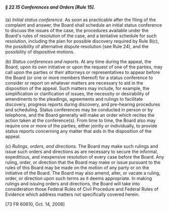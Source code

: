 ##### § 22.15 Conferences and Orders [Rule 15]. #####

(a) *Initial status conference.* As soon as practicable after the filing of the complaint and answer, the Board shall schedule an initial status conference to discuss the issues of the case, the procedures available under the Board's rules of resolution of the case, and a tentative schedule for such resolution, including the plan for possible discovery required by Rule 8(c), the possibility of alternative dispute resolution (see Rule 24), and the possibility of dispositive motions.

(b) *Status conferences and reports.* At any time during the appeal, the Board, upon its own initiative or upon the request of one of the parties, may call upon the parties or their attorneys or representatives to appear before the Board (or one or more members thereof) for a status conference to consider or report on whatever matters are necessary to aid in the disposition of the appeal. Such matters may include, for example, the simplification or clarification of issues, the necessity or desirability of amendments to the pleadings, agreements and rulings to facilitate discovery, progress reports during discovery, and pre-hearing procedures and scheduling. Status conferences may be conducted in person or by telephone, and the Board generally will make an order which recites the action taken at the conference(s). From time to time, the Board also may require one or more of the parties, either jointly or individually, to provide status reports concerning any matter that aids in the disposition of the appeal.

(c) *Rulings, orders, and directions.* The Board may make such rulings and issue such orders and directions as are necessary to secure the informal, expeditious, and inexpensive resolution of every case before the Board. Any ruling, order, or direction that the Board may make or issue pursuant to the rules of this Board may be made on the motion of any party or on the initiative of the Board. The Board may also amend, alter, or vacate a ruling, order, or direction upon such terms as it deems appropriate. In making rulings and issuing orders and directions, the Board will take into consideration those Federal Rules of Civil Procedure and Federal Rules of Evidence which address matters not specifically covered herein.

[73 FR 60610, Oct. 14, 2008]